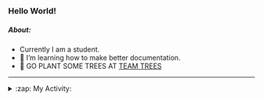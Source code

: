 ### Hello World!

##### About:
- Currently I am a student.
- 🌱 I’m learning how to make better documentation.
- 🌱 GO PLANT SOME TREES AT [TEAM TREES](https://teamtrees.org/)

---
<details>
  <summary>:zap: My Activity:</summary>
  
<!--START_SECTION:waka-->
![Code Time](http://img.shields.io/badge/Code%20Time-1%2C136%20hrs%207%20mins-blue)

**I'm a Night 🦉** 

```text
🌞 Morning                1400 commits        ██░░░░░░░░░░░░░░░░░░░░░░░   09.19 % 
🌆 Daytime                5396 commits        █████████░░░░░░░░░░░░░░░░   35.42 % 
🌃 Evening                4399 commits        ███████░░░░░░░░░░░░░░░░░░   28.88 % 
🌙 Night                  4038 commits        ███████░░░░░░░░░░░░░░░░░░   26.51 % 
```
📅 **I'm Most Productive on Wednesday** 

```text
Monday                   2292 commits        ████░░░░░░░░░░░░░░░░░░░░░   15.05 % 
Tuesday                  1983 commits        ███░░░░░░░░░░░░░░░░░░░░░░   13.02 % 
Wednesday                3516 commits        ██████░░░░░░░░░░░░░░░░░░░   23.08 % 
Thursday                 1900 commits        ███░░░░░░░░░░░░░░░░░░░░░░   12.47 % 
Friday                   1481 commits        ██░░░░░░░░░░░░░░░░░░░░░░░   09.72 % 
Saturday                 1351 commits        ██░░░░░░░░░░░░░░░░░░░░░░░   08.87 % 
Sunday                   2710 commits        ████░░░░░░░░░░░░░░░░░░░░░   17.79 % 
```


📊 **This Week I Spent My Time On** 

```text
🔥 Editors: 
VS Code                  29 mins             █████████████████████████   100.00 % 

🐱‍💻 Projects: 
CSF22                    20 mins             █████████████████░░░░░░░░   68.67 % 
praise                   9 mins              ████████░░░░░░░░░░░░░░░░░   31.33 % 
```


 Last Updated on 22/06/2023 17:08:32 UTC
<!--END_SECTION:waka-->
</details>
